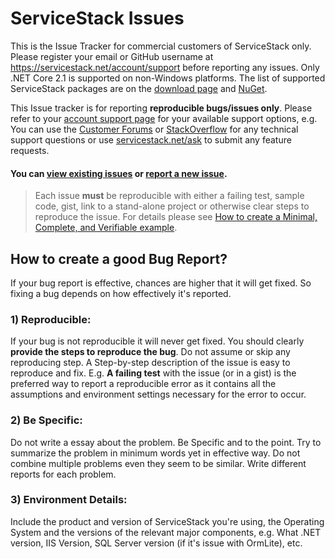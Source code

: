 ServiceStack Issues
===================

This is the Issue Tracker for commercial customers of ServiceStack only. 
Please register your email or GitHub username at https://servicestack.net/account/support before reporting any issues. 
Only .NET Core 2.1 is supported on non-Windows platforms. The list of supported ServiceStack packages are on the [download page](https://servicestack.net/download) and [NuGet](https://www.nuget.org/profiles/ServiceStack/).

This Issue tracker is for reporting **reproducible bugs/issues only**. Please refer to your [account support page](https://servicestack.net/account/support) for your available support options, e.g. You can use the [Customer Forums](https://forums.servicestack.net) or [StackOverflow](http://stackoverflow.com/questions/ask) for any technical support questions or use [servicestack.net/ask](https://servicestack.net/ask) to submit any feature requests.

#### You can [view existing issues](https://github.com/ServiceStack/Issues/issues) or [report a new issue](https://github.com/ServiceStack/Issues/issues/new?template=bug_report.yml).

> Each issue **must** be reproducible with either a failing test, sample code, gist, link to a stand-alone project or otherwise clear steps to reproduce the issue. For details please see [How to create a Minimal, Complete, and Verifiable example](http://stackoverflow.com/help/mcve).

## How to create a good Bug Report?

If your bug report is effective, chances are higher that it will get fixed. So fixing a bug depends on how 
effectively it's reported.

### 1) Reproducible:

If your bug is not reproducible it will never get fixed. You should clearly **provide the steps to reproduce the bug**. 
Do not assume or skip any reproducing step. A Step-by-step description of the issue is easy to reproduce and fix.
E.g. **A failing test** with the issue (or in a gist) is the preferred way to report a reproducible error as it contains 
all the assumptions and environment settings necessary for the error to occur. 

### 2) Be Specific:

Do not write a essay about the problem. Be Specific and to the point. Try to summarize the problem in minimum 
words yet in effective way. Do not combine multiple problems even they seem to be similar. 
Write different reports for each problem.

### 3) Environment Details:

Include the product and version of ServiceStack you're using, the Operating System and the versions of the relevant
major components, e.g. What .NET version, IIS Version, SQL Server version (if it's issue with OrmLite), etc.
